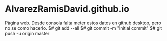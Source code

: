 # AlvarezRamisDavid.github.io
Pàgina web.
Desde consola falta meter estos datos en github desktop, pero no se como hacerlo.
$# git add --all
$# git commit -m "Initial commit"
$# git push -u origin master
